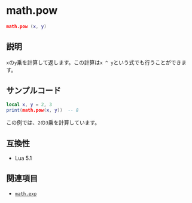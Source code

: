 # math.pow

```lua
math.pow (x, y)
```

## 説明

`x`の`y`乗を計算して返します。この計算は`x ^ y`という式でも行うことができます。

## サンプルコード

```lua
local x, y = 2, 3
print(math.pow(x, y))  -- 8
```

この例では、`2`の`3`乗を計算しています。

## 互換性

- Lua 5.1

## 関連項目

- [`math.exp`](exp.md)